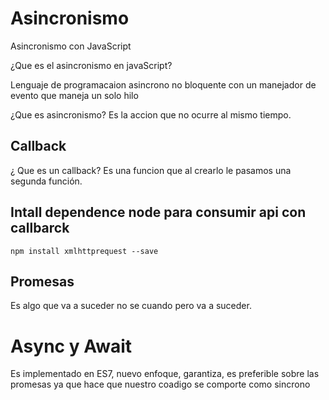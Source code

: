 # Asincronismo

Asincronismo con JavaScript

¿Que es el asincronismo en javaScript?

Lenguaje de programacaion asincrono no bloquente con un manejador de evento que maneja un solo hilo

¿Que es asincronismo? Es la accion que no ocurre al mismo tiempo.

## Callback

¿ Que es un callback?
Es una funcion que al crearlo le pasamos una segunda función.

## Intall dependence node para consumir api con callbarck

`npm install xmlhttprequest --save`

## Promesas

Es algo que va a suceder no se cuando pero va a suceder.

# Async y Await

Es implementado en ES7, nuevo enfoque, garantiza, es preferible sobre las promesas ya que hace que nuestro coadigo se comporte como sincrono
